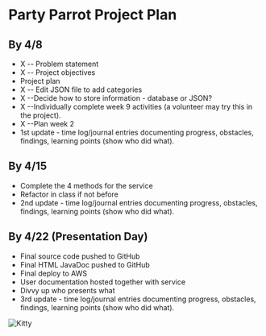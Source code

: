 # Party Parrot Project Plan

## By 4/8
- X -- Problem statement
- X -- Project objectives
- Project plan
- X -- Edit JSON file to add categories
- X --Decide how to store information - database or JSON?
- X --Individually complete week 9 activities (a volunteer may try this in the project).
- X --Plan week 2
- 1st update - time log/journal entries documenting progress, obstacles, findings, learning points (show who did what).

## By 4/15
- Complete the 4 methods for the service
- Refactor in class if not before
- 2nd update - time log/journal entries documenting progress, obstacles, findings, learning points (show who did what).

## By 4/22 (Presentation Day)
- Final source code pushed to GitHub
- Final HTML JavaDoc pushed to GitHub
- Final deploy to AWS
- User documentation hosted together with service
- Divvy up who presents what
- 3rd update - time log/journal entries documenting progress, obstacles, findings, learning points (show who did what).

![Kitty](https://media.giphy.com/media/vFKqnCdLPNOKc/giphy.gif)

